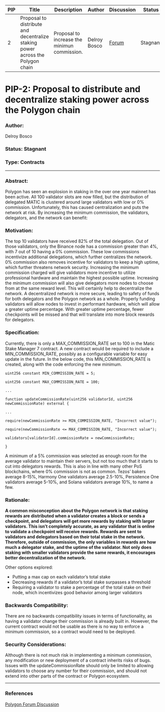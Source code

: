 | PIP               | Title                           | Description          | Author                        | Discussion | Status | Type                                     | Date                  |
|-------------------|---------------------------------|----------------------|-------------------------------|------------|--------|------------------------------------------|-----------------------|
| 2 | Proposal to distribute and decentralize staking power across the Polygon chain  | Proposal to increase the minimun commission. | Delroy Bosco | [Forum](https://forum.polygon.technology/t/pip-2-proposal-to-distribute-and-decentralize-staking-power-across-the-polygon-chain/219/11)  | Stagnant | Contracts | 2021-11-01


# PIP-2: Proposal to distribute and decentralize staking power across the Polygon chain

### Author: 
Delroy Bosco

### Status: Stagnant 

### Type: Contracts

---

### Abstract:

Polygon has seen an explosion in staking in the over one year mainnet has been active. All 100 validator slots are now filled, but the distribution of delegated MATIC is clustered around large validators with low or 0% commission. Unfortunately, this has caused centralization and puts the network at risk. By increasing the minimum commission, the validators, delegators, and the network can benefit:

### Motivation:

The top 10 validators have received 82% of the total delegation. Out of those validators, only the Binance node has a commission greater than 4%, with 7 out of 10 having a 0% commission. These low commissions incentivize additional delegations, which further centralizes the network. 0% commission also removes incentive for validators to keep a high uptime, which further threatens network security.
Increasing the minimum commission charged will give validators more incentive to utilize professional hardware and maintain the highest possible uptime. Increasing the minimum commission will also give delegators more nodes to choose from at the same reward level. This will certainly help to decentralize the network. A decentralized network is more secure, leading to safety of funds for both delegators and the Polygon network as a whole. Properly funding validators will allow nodes to invest in performant hardware, which will allow a greater uptime percentage. With greater uptime percentage, fewer checkpoints will be missed and that will translate into more block rewards for delegators.

### Specification:

Currently, there is only a MAX_COMMISSION_RATE set to 100 in the Matic Stake Manager 7 contract. A new contract would be required to include a MIN_COMMISSION_RATE, possibly as a configurable variable for easy update in the future. In the below code, this MIN_COMMISSION_RATE is created, along with the code enforcing the new minimum.

```
uint256 constant MIN_COMMISSION_RATE = 5;

uint256 constant MAX_COMMISSION_RATE = 100;

...

function updateCommissionRate(uint256 validatorId, uint256 newCommissionRate) external {

...

require(newCommissionRate >= MIN_COMMISSION_RATE, "Incorrect value");

require(newCommissionRate <= MAX_COMMISSION_RATE, "Incorrect value");

validators[validatorId].commissionRate = newCommissionRate;

}

```

A minimum of a 5% commission was selected as enough room for the average validator to maintain their servers, but not too much that it starts to cut into delegators rewards. This is also in line with many other PoS blockchains, where 0% commission is not as common. Tezos’ bakers average 8-15%, Harmony One validators average 2.5-10%, Persistence One validators average 5-10%, and Solana validators average 10%, to name a few.

### Rationale:

**A common misconception about the Polygon network is that staking rewards are distributed when a validator creates a block or sends a checkpoint, and delegators will get more rewards by staking with larger validators. This isn’t completely accurate, as any validator that is online to validate a checkpoint will receive rewards. Rewards are sent to validators and delegators based on their total stake in the network. Therefore, outside of commission, the only variables in rewards are how much a delegator stake, and the uptime of the validator. Not only does staking with smaller validators provide the same rewards, it encourages better decentralization of the network.**

Other options explored:

- Putting a max cap on each validator’s total stake
- Decreasing rewards if a validator’s total stake surpasses a threshold
- Requiring a validator to stake a percentage of the total stake on their node, which incentivizes good behavior among larger validators

### Backwards Compatibility:

There are no backwards compatibility issues in terms of functionality, as having a validator change their commission is already built in. However, the current contract would not be usable as there is no way to enforce a minimum commission, so a contract would need to be deployed.

### **Security Considerations:**

Although there is not much risk in implementing a minimum commission, any modification or new deployment of a contract inherits risks of bugs. Issues with the updateCommissionRate should only be limited to allowing validators to choose any number for their commission, and should not extend into other parts of the contract or Polygon ecosystem.

---

### References 

[Polygon Forum Discussion](https://forum.polygon.technology/t/pip-2-proposal-to-distribute-and-decentralize-staking-power-across-the-polygon-chain/219/1)
